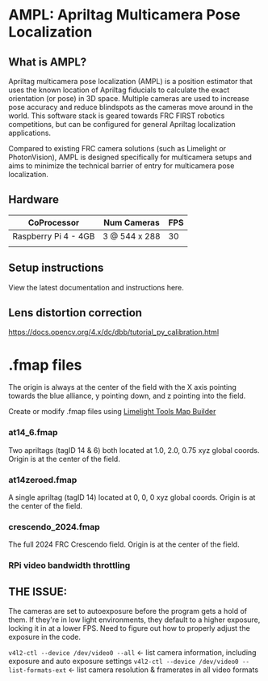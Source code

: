 # AMPL: Apriltag Multicamera Pose Localization 

## What is AMPL?
Apriltag multicamera pose localization (AMPL) is a position estimator that uses the known location of Apriltag fiducials 
to calculate the exact orientation (or pose) in 3D space. Multiple cameras are used to increase pose accuracy 
and reduce blindspots as the cameras move around in the world. This software stack is geared towards FRC FIRST robotics 
competitions, but can be configured for general Apriltag localization applications.

Compared to existing FRC camera solutions (such as Limelight or PhotonVision), AMPL is designed specifically for multicamera
setups and aims to minimize the technical barrier of entry for multicamera pose localization.

## Hardware

| CoProcessor          | Num Cameras   | FPS |
|----------------------|---------------|-----|
| Raspberry Pi 4 - 4GB | 3 @ 544 x 288 | 30  |
|                      |               |     |


## Setup instructions

View the latest documentation and instructions here.

## Lens distortion correction
https://docs.opencv.org/4.x/dc/dbb/tutorial_py_calibration.html

# .fmap files

The origin is always at the center of the field with the X axis pointing towards the blue alliance, y pointing down, 
and z pointing into the field.

Create or modify .fmap files using [Limelight Tools Map Builder](https://tools.limelightvision.io/map-builder)

### at14_6.fmap

Two apriltags (tagID 14 & 6) both located at 1.0, 2.0, 0.75 xyz global coords. Origin is at the center of the field.

### at14zeroed.fmap

A single apriltag (tagID 14) located at 0, 0, 0 xyz global coords. Origin is at the center of the field.

### crescendo_2024.fmap

The full 2024 FRC Crescendo field. Origin is at the center of the field.

### RPi video bandwidth throttling

## THE ISSUE:
The cameras are set to autoexposure before the program gets a hold of them. If they're in low light environments, they 
default to a higher exposure, locking it in at a lower FPS. Need to figure out how to properly adjust the exposure in the code.

`v4l2-ctl --device /dev/video0 --all` <- list camera information, including exposure and auto exposure settings
`v4l2-ctl --device /dev/video0 --list-formats-ext` <- list camera resolution & framerates in all video formats
